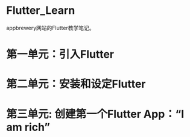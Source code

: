 # Flutter_Learn
appbrewery网站的Flutter教学笔记。

# 第一单元：引入Flutter

# 第二单元：安装和设定Flutter

# 第三单元: 创建第一个Flutter App：“I am rich”
